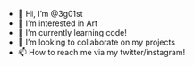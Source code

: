 - 👋 Hi, I’m @3g01st
- 👀 I’m interested in Art
- 🌱 I’m currently learning code!
- 💞️ I’m looking to collaborate on my projects
- 📫 How to reach me via my twitter/instagram!

<!---
3g01st/3g01st is a ✨ special ✨ repository because its `README.md` (this file) appears on your GitHub profile.
You can click the Preview link to take a look at your changes.
--->
